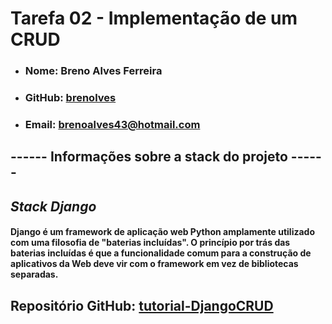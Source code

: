 # **Tarefa 02 - Implementação de um CRUD**

- ### Nome: Breno Alves Ferreira
- ### GitHub: [brenolves](https://github.com/brenolves)
- ### Email: brenoalves43@hotmail.com

## **------ Informações sobre a stack do projeto ------**

## *Stack Django* 

#### Django é um framework de aplicação web Python amplamente utilizado com uma filosofia de "baterias incluídas". O princípio por trás das baterias incluídas é que a funcionalidade comum para a construção de aplicativos da Web deve vir com o framework em vez de bibliotecas separadas.

## Repositório GitHub: [tutorial-DjangoCRUD](https://github.com/brenolves/tutorial-DjangoCRUD)
